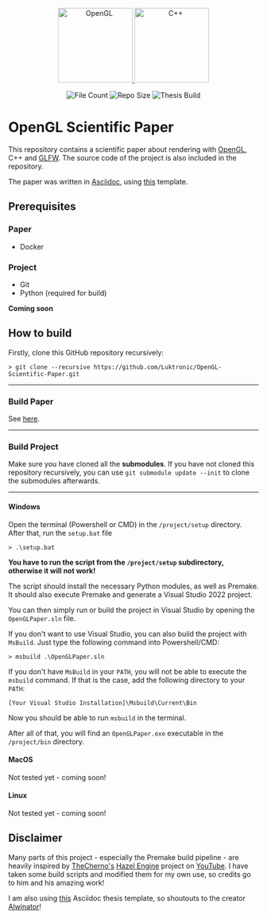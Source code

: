<p align="center">
    <a href="https://www.opengl.org/" target="blank">
        <img src="https://upload.wikimedia.org/wikipedia/commons/thumb/e/e9/Opengl-logo.svg/1920px-Opengl-logo.svg.png" height="150" alt="OpenGL"/>
    </a>
    <a>
        <img src="https://brandslogos.com/wp-content/uploads/images/large/c-logo.png" height="150" alt="C++"/>
    </a>
</p>

<p align="center">
    <img src="https://img.shields.io/github/directory-file-count/Luktronic/OpenGL-Scientific-Paper.svg" alt="File Count" />
    <img src="https://img.shields.io/github/repo-size/Luktronic/OpenGL-Scientific-Paper.svg" alt="Repo Size" />
    <img src="https://github.com/Luktronic/OpenGL-Scientific-Paper/actions/workflows/build.yml/badge.svg" alt="Thesis Build"/>
</p>

# OpenGL Scientific Paper

This repository contains a scientific paper about rendering with <a href="https://www.opengl.org/" target="blank">OpenGL</a>, C++ and <a href="https://www.glfw.org/" target="blank">GLFW</a>. The source code of the project is also included in the repository.

The paper was written in [Asciidoc](https://asciidoc.org/), using [this](https://github.com/Alwinator/thesis-template) template.

## Prerequisites

### Paper

- Docker

### Project

- Git
- Python (required for build)

**Coming soon**

## How to build

Firstly, clone this GitHub repository recursively:

```console
> git clone --recursive https://github.com/Luktronic/OpenGL-Scientific-Paper.git
```

---

### Build Paper

See <a href="https://github.com/Alwinator/thesis-template#getting-started" target="blank">here</a>.

---

### Build Project

Make sure you have cloned all the **submodules**. If you have not cloned this repository recursively, you can use `git submodule update --init` to clone the submodules afterwards.

---

#### Windows

Open the terminal (Powershell or CMD) in the `/project/setup` directory. After that, run the `setup.bat` file

```console
> .\setup.bat
```

**You have to run the script from the `/project/setup` subdirectory, otherwise it will not work!**  

The script should install the necessary Python modules, as well as Premake. It should also execute Premake and generate a Visual Studio 2022 project.  

You can then simply run or build the project in Visual Studio by opening the `OpenGLPaper.sln` file.

If you don't want to use Visual Studio, you can also build the project with `MsBuild`. Just type the following command into Powershell/CMD:

```console
> msbuild .\OpenGLPaper.sln 
```

If you don't have `MsBuild` in your `PATH`, you will not be able to execute the `msbuild` command. If that is the case, add the following directory to your `PATH`:

```
[Your Visual Studio Installation]\Msbuild\Current\Bin
```

Now you should be able to run `msbuild` in the terminal.

After all of that, you will find an `OpenGLPaper.exe` executable in the `/project/bin` directory.
#### MacOS

Not tested yet - coming soon!

#### Linux

Not tested yet - coming soon!

## Disclaimer

Many parts of this project - especially the Premake build pipeline - are heavily inspired by [TheCherno's](https://www.youtube.com/c/TheChernoProject) [Hazel Engine](https://github.com/TheCherno/Hazel) project on [YouTube](https://www.youtube.com/playlist?list=PLlrATfBNZ98dC-V-N3m0Go4deliWHPFwT). I have taken some build scripts and modified them for my own use, so credits go to him and his amazing work!

I am also using [this](https://github.com/Alwinator/thesis-template) Asciidoc thesis template, so shoutouts to the creator [Alwinator](https://github.com/Alwinator)!
